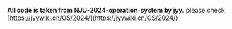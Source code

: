 **All code is taken from NJU-2024-operation-system by jyy.**
please check [https://jyywiki.cn/OS/2024/](https://jyywiki.cn/OS/2024/)